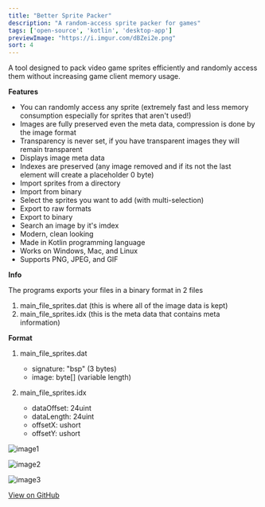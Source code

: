 ```yaml
---
title: "Better Sprite Packer"
description: "A random-access sprite packer for games"
tags: ['open-source', 'kotlin', 'desktop-app']
previewImage: "https://i.imgur.com/dBZei2e.png"
sort: 4
---
```


A tool designed to pack video game sprites efficiently and randomly access them without increasing game client memory usage.

**Features**
* You can randomly access any sprite (extremely fast and less memory consumption especially for sprites that aren't used!)
* Images are fully preserved even the meta data, compression is done by the image format
* Transparency is never set, if you have transparent images they will remain transparent
* Displays image meta data
* Indexes are preserved (any image removed and if its not the last element will create a placeholder 0 byte)
* Import sprites from a directory
* Import from binary
* Select the sprites you want to add (with multi-selection)
* Export to raw formats
* Export to binary
* Search an image by it's imdex
* Modern, clean looking
* Made in Kotlin programming language
* Works on Windows, Mac, and Linux
* Supports PNG, JPEG, and GIF

**Info**

The programs exports your files in a binary format in 2 files
1. main_file_sprites.dat (this is where all of the image data is kept)
2. main_file_sprites.idx (this is the meta data that contains meta information)

 **Format**
1. main_file_sprites.dat
    * signature: "bsp" (3 bytes)
    * image: byte[] (variable length)

2. main_file_sprites.idx
    * dataOffset: 24uint
    * dataLength: 24uint
    * offsetX: ushort
    * offsetY: ushort

![image1](https://i.imgur.com/m2yigqJ.png)

![image2](https://i.imgur.com/dBZei2e.png)

![image3](https://i.imgur.com/EkZ6IzT.png)

[View on GitHub](https://github.com/scape-tools/better-sprite-packer)
